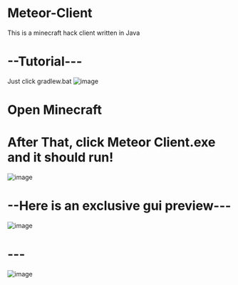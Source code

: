 # Meteor-Client
This is a minecraft hack client written in Java 
# --Tutorial---
Just click gradlew.bat
![image](https://github.com/elixrbyte/Meteor-Client/assets/142576551/3c629853-eb51-4ce8-a0e4-fe1e507def0c)
# Open Minecraft
# After That, click Meteor Client.exe and it should run!
![image](https://github.com/elixrbyte/Meteor-Client/assets/142576551/27d45aa9-aa41-4575-9fd9-25d07359e9db)
# --Here is an exclusive gui preview---
![image](https://github.com/elixrbyte/Meteor-Client/assets/142576551/c015f3b2-2628-4969-9032-91aefc1e6591)
# ---
![image](https://github.com/elixrbyte/Meteor-Client/assets/142576551/69a1161a-58ba-4b66-9af6-a666f00120c2)
